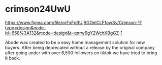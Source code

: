# crimson24UwU
https://www.figma.com/file/qrFxFpBUjBGOelCLF1owSv/Crimson-1?type=design&node-id=658%3A132&mode=design&t=qnrw6gY2WchXBgGZ-1

Abode was created to be a easy home management solution for new buyers. After being deprecated without a release by the original company after going under with over 6,500 followers on tiktok we have tried to bring it back.
